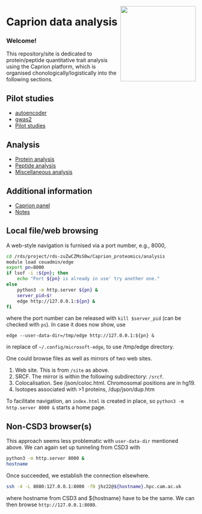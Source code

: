<a href="https://jinghuazhao.github.io/Caprion/"><img src="https://jinghuazhao.github.io/Caprion/qrcode.png" height=200 width=200 align="right"></img></a>
# Caprion data analysis

### Welcome!

This repository/site is dedicated to protein/peptide quantitative trait analysis using the Caprion platform, which is organised chonologically/logistically into the following sections.

## Pilot studies

- [autoencoder](pilot/autoencoder)
- [gwas2](pilot/gwas2)
- [Pilot studies](pilot/)

## Analysis

- [Protein analysis](progs/)
- [Peptide analysis](peptide_progs)
- [Miscellaneous analysis](misc/)

## Additional information

- [Caprion panel](https://jinghuazhao.github.io/pQTLdata/reference/caprion.html)
- [Notes](https://jinghuazhao.github.io/Caprion/Notes/)

## Local file/web browsing

A web-style navigation is furnised via a port number, e.g., 8000,

```bash
cd /rds/project/rds-zuZwCZMsS0w/Caprion_proteomics/analysis
module load ceuadmin/edge
export pn=8000
if lsof -i :${pn}; then
    echo "Port ${pn} is already in use' try another one."
else
    python3 -m http.server ${pn} &
    server_pid=$!
    edge http://127.0.0.1:${pn} &
fi
```

where the port number can be released with `kill $server_pid` (can be checked with `ps`). In case it does now show, use

`edge --user-data-dir=/tmp/edge http://127.0.0.1:${pn} &`

in replace of `~/.config/microsoft-edge`, to use /tmp/edge directory.

One could browse files as well as mirrors of two web sites.

1. Web site. This is from `/site` as above.
2. SRCF. The mirror is within the following subdirectory: `/srcf`.
3. Colocalisation. See /json/coloc.html. Chromosomal positions are in hg19.
4. Isotopes associated with >1 proteins, /dup/json/dup.htm

To facilitate navigation, an `index.html` is created in place, so `python3 -m http.server 8000 &` starts a home page.

## Non-CSD3 browser(s)

This approach seems less problematic with `user-data-dir` mentioned above. We can again set up tunneling from CSD3 with

```bash
python3 -m http.server 8000 &
hostname
```

Once succeeded, we establish the connection elsewhere.

```bash
ssh -4 -L 8080:127.0.0.1:8000 -fN jhz22@${hostname}.hpc.cam.ac.uk
```

where hostname from CSD3 and ${hostname} have to be the same. We can then browse `http://127.0.0.1:8080`.

